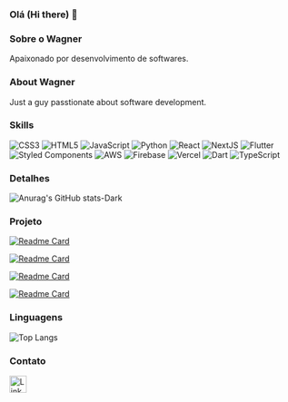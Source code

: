 ### Olá (Hi there) 👋

### Sobre o Wagner
Apaixonado por desenvolvimento de softwares.

### About Wagner
Just a guy passtionate about software development.

### Skills
![CSS3](https://img.shields.io/badge/CSS3-000?style=for-the-badge&logo=css3&logoColor=264CE4)
![HTML5](https://img.shields.io/badge/HTML5-000?style=for-the-badge&logo=html5)
![JavaScript](https://img.shields.io/badge/JavaScript-000?style=for-the-badge&logo=javascript)
![Python](https://img.shields.io/badge/Python-000?style=for-the-badge&logo=python)
![React](https://img.shields.io/badge/React-000?style=for-the-badge&logo=react)
![NextJS](https://img.shields.io/badge/next.js-000000?style=for-the-badge&logo=nextdotjs&logoColor=white)
![Flutter](https://img.shields.io/badge/Flutter-%2302569B.svg?style=for-the-badge&logo=Flutter&logoColor=white)
![Styled Components](https://img.shields.io/badge/styled--components-DB7093?style=for-the-badge&logo=styled-components&logoColor=white)
![AWS](https://img.shields.io/badge/AWS-%23FF9900.svg?style=for-the-badge&logo=amazon-aws&logoColor=white)
![Firebase](https://img.shields.io/badge/firebase-%23039BE5.svg?style=for-the-badge&logo=firebase)
![Vercel](https://img.shields.io/badge/vercel-%23000000.svg?style=for-the-badge&logo=vercel&logoColor=white)
![Dart](https://img.shields.io/badge/dart-%230175C2.svg?style=for-the-badge&logo=dart&logoColor=white)
	![TypeScript](https://img.shields.io/badge/typescript-%23007ACC.svg?style=for-the-badge&logo=typescript&logoColor=white)


### Detalhes

![Anurag's GitHub stats-Dark](https://github-readme-stats.vercel.app/api?username=WagDevX&show_icons=true&theme=dark#gh-dark-mode-only)

### Projeto
[![Readme Card](https://github-readme-stats.vercel.app/api/pin/?username=WagDevX&repo=meu-site-portfolio&theme=dark#gh-dark-mode-only)](https://github.com/WagDevX/meu-site-portfolio)

[![Readme Card](https://github-readme-stats.vercel.app/api/pin/?username=WagDevX&repo=TikTok-Clone&theme=dark#gh-dark-mode-only)](https://github.com/Hellzito/TikTok-Clone)

[![Readme Card](https://github-readme-stats.vercel.app/api/pin/?username=WagDevX&repo=InventarioV1.0&theme=dark#gh-dark-mode-only)](https://github.com/Hellzito/InventarioV1.0)

[![Readme Card](https://github-readme-stats.vercel.app/api/pin/?username=WagDevX&repo=kivy_venv&theme=dark#gh-dark-mode-only)](https://github.com/WagDevX/kivy_venv)

### Linguagens

![Top Langs](https://github-readme-stats.vercel.app/api/top-langs/?username=WagDevX&theme=dark#gh-dark-mode-only)

### Contato

[<img src='https://img.shields.io/badge/LinkedIn-007785?style=for-the-badges&logo=linkedin&locoColor=white' alt='Linkedin' height='30'>](https://www.linkedin.com/in/wagner-de-araujo-7b2854118/)
